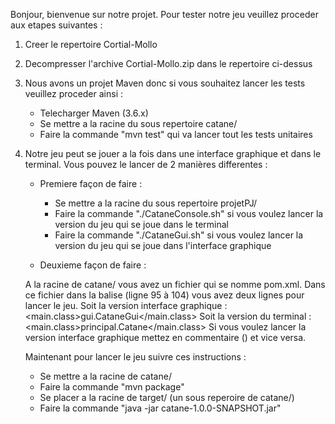 Bonjour, bienvenue sur notre projet.
Pour tester notre jeu veuillez proceder aux etapes suivantes :

1. Creer le repertoire Cortial-Mollo

2. Decompresser l'archive Cortial-Mollo.zip dans le repertoire ci-dessus

3. Nous avons un projet Maven donc si vous souhaitez lancer les tests veuillez proceder ainsi :
    
    - Telecharger Maven (3.6.x)
    - Se mettre a la racine du sous repertoire catane/
    - Faire la commande "mvn test" qui va lancer tout les tests unitaires

4. Notre jeu peut se jouer a la fois dans une interface graphique et dans le terminal. Vous pouvez le lancer de 2 manières differentes :

    - Premiere façon de faire :
        - Se mettre a la racine du sous repertoire projetPJ/
        - Faire la commande "./CataneConsole.sh" si vous voulez lancer la version du jeu qui se joue dans le terminal
        - Faire la commande "./CataneGui.sh" si vous voulez lancer la version du jeu qui se joue dans l'interface graphique

    - Deuxieme façon de faire :
    
    A la racine de catane/ vous avez un fichier qui se nomme pom.xml. Dans ce fichier dans la balise <properties> (ligne 95 à 104)
    vous avez deux lignes pour lancer le jeu.
    Soit la version interface graphique :
            <main.class>gui.CataneGui</main.class>
    Soit la version du terminal :
            <main.class>principal.Catane</main.class>
    Si vous voulez lancer la version interface graphique mettez en commentaire (<!-- la ligne pour la version terminal -->) et vice versa.

    Maintenant pour lancer le jeu suivre ces instructions :
    - Se mettre a la racine de catane/
    - Faire la commande "mvn package"
    - Se placer a la racine de target/ (un sous reperoire de catane/) 
    - Faire la commande "java -jar catane-1.0.0-SNAPSHOT.jar"

    
    
